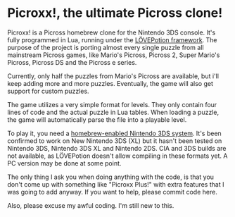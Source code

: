 # Picroxx!, the ultimate Picross clone!

Picroxx! is a Picross homebrew clone for the Nintendo 3DS console. It's fully programmed in Lua, running under the [LÖVEPotion framework](https://github.com/VideahGams/LovePotion). The purpose of the project is porting almost every single puzzle from all mainstream Picross games, like Mario's Picross, Picross 2, Super Mario's Picross, Picross DS and the Picross e series.

Currently, only half the puzzles from Mario's Picross are available, but i'll keep adding more and more puzzles. Eventually, the game will also get support for custom puzzles.

The game utilizes a very simple format for levels. They only contain four lines of code and the actual puzzle in Lua tables. When loading a puzzle, the game will automatically parse the file into a playable level.

To play it, you need a [homebrew-enabled Nintendo 3DS system](http://smealum.github.io/3ds/). It's been confirmed to work on New Nintendo 3DS (XL) but it hasn't been tested on Nintendo 3DS, Nintendo 3DS XL and Nintendo 2DS. CIA and 3DS builds are not available, as LÖVEPotion doesn't allow compiling in these formats yet. A PC version may be done at some point.

The only thing I ask you when doing anything with the code, is that you don't come up with something like "Picroxx Plus!" with extra features that I was going to add anyway. If you want to help, please commit code here.

Also, please excuse my awful coding. I'm still new to this.
